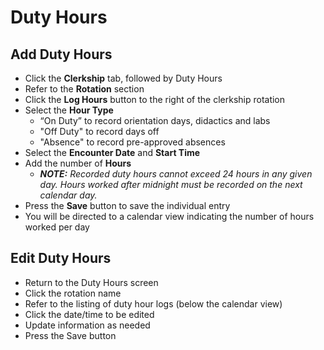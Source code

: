 # Duty Hours

## Add Duty Hours

* Click the **Clerkship** tab, followed by Duty Hours
* Refer to the **Rotation** section
* Click the **Log Hours** button to the right of the clerkship rotation
* Select the **Hour Type**
    * “On Duty” to record orientation days, didactics and labs
    * "Off Duty" to record days off
    * "Absence" to record pre-approved absences
* Select the **Encounter Date** and **Start Time**
* Add the number of **Hours**
    * _**NOTE:** Recorded duty hours cannot exceed 24 hours in any given day. Hours worked after midnight must be recorded on the next calendar day._
* Press the **Save** button to save the individual entry
* You will be directed to a calendar view indicating the number of hours worked per day

## Edit Duty Hours

* Return to the Duty Hours screen
* Click the rotation name
* Refer to the listing of duty hour logs (below the calendar view)
* Click the date/time to be edited
* Update information as needed
* Press the Save button
